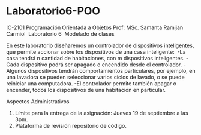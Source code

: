 # Laboratorio6-POO


IC-2101 Programación Orientada a Objetos
Prof: MSc. Samanta Ramijan Carmiol 
Laboratorio 6  Modelado de clases 

En este laboratorio diseñaremos un controlador de dispositivos inteligentes, que permite accionar sobre los dispositivos de una casa inteligente: 
-La casa tendrá ​n cantidad de ​habitaciones, con ​m dispositivos inteligentes.
-Cada dispositivo podrá ser apagado o encendido desde el controlador.
-Algunos dispositivos tendrán comportamientos particulares, por ejemplo, en una lavadora se pueden seleccionar varios ciclos de lavado, o se puede reiniciar una computadora.
-El controlador permite también apagar o encender, todos los dispositivos de una habitación en particular.  

Aspectos Administrativos  
1. Límite para la entrega de la asignación: Jueves 19 de septiembre a las 3pm.
2. Plataforma de revisión repositorio de código. 

